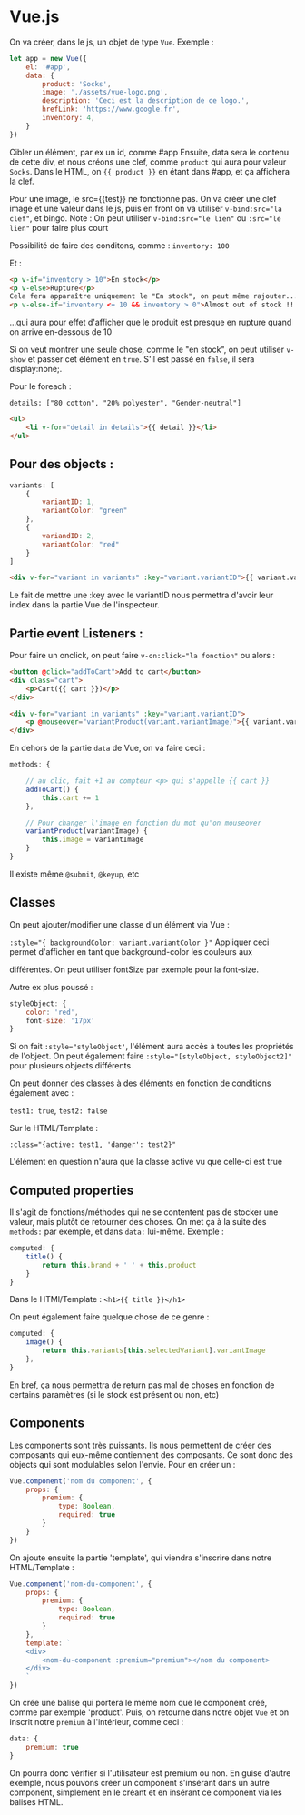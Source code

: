 # Vue.js

On va créer, dans le js, un objet de type `Vue`. Exemple :

```js
let app = new Vue({
    el: '#app',
    data: {
        product: 'Socks',
        image: './assets/vue-logo.png',
        description: 'Ceci est la description de ce logo.',
        hrefLink: 'https://www.google.fr',
        inventory: 4,
    }
})

```

Cibler un élément, par ex un id, comme #app
Ensuite, data sera le contenu de cette div, et nous créons une clef, comme ``product`` qui aura pour valeur ``Socks``. Dans le HTML, on ``{{ product }}`` en étant dans #app, et ça affichera la clef.

Pour une image, le src={{test}} ne fonctionne pas. On va créer une clef image et une valeur dans le js, puis en front on va utiliser ``v-bind:src="la clef"``, et bingo.
Note : On peut utiliser ``v-bind:src="le lien"`` ou ``:src="le lien"`` pour faire plus court


Possibilité de faire des conditons, comme :
``inventory: 100``

Et :
```html
<p v-if="inventory > 10">En stock</p>
<p v-else>Rupture</p>
Cela fera apparaître uniquement le "En stock", on peut même rajouter...
<p v-else-if="inventory <= 10 && inventory > 0">Almost out of stock !!!</p>
```
...qui aura pour effet d'afficher que le produit est presque en rupture quand on arrive en-dessous de 10

Si on veut montrer une seule chose, comme le "en stock", on peut utiliser ``v-show`` et passer cet élément en ``true``. S'il est passé en ``false``, il sera display:none;.

Pour le foreach :

``details: ["80 cotton", "20% polyester", "Gender-neutral"]``

```html
<ul>
    <li v-for="detail in details">{{ detail }}</li>
</ul>
```

## Pour des objects :

```js
variants: [
    {
        variantID: 1,
        variantColor: "green"
    },
    {
        variandID: 2,
        variantColor: "red"
    }
]
```

```html
<div v-for="variant in variants" :key="variant.variantID">{{ variant.variantColor }}</div>
```
Le fait de mettre une :key avec le variantID nous permettra d'avoir leur index dans la partie Vue de l'inspecteur.

## Partie event Listeners :

Pour faire un onclick, on peut faire ``v-on:click="la fonction"`` ou alors :
```html
<button @click="addToCart">Add to cart</button>
<div class="cart">
    <p>Cart({{ cart }})</p>
</div>
```

```html
<div v-for="variant in variants" :key="variant.variantID">
    <p @mouseover="variantProduct(variant.variantImage)">{{ variant.variantColor }}</p>
</div>
```
En dehors de la partie ``data`` de Vue, on va faire ceci :

```js
methods: {

    // au clic, fait +1 au compteur <p> qui s'appelle {{ cart }}
    addToCart() {
        this.cart += 1
    },

    // Pour changer l'image en fonction du mot qu'on mouseover
    variantProduct(variantImage) {
        this.image = variantImage
    }
}
```

Il existe même ``@submit``, ``@keyup``, etc

## Classes 

On peut ajouter/modifier une classe d'un élément via Vue :

``:style="{ backgroundColor: variant.variantColor }"``
Appliquer ceci permet d'afficher en tant que background-color les couleurs aux <div> différentes.
On peut utiliser fontSize par exemple pour la font-size.

Autre ex plus poussé : 
```js
styleObject: {
    color: 'red',
    font-size: '17px'
}
```

Si on fait ``:style="styleObject'``, l'élément aura accès à toutes les propriétés de l'object. On peut également faire ``:style="[styleObject, styleObject2]"`` pour plusieurs objects différents

On peut donner des classes à des éléments en fonction de conditions également avec :

``test1: true``,
``test2: false``

Sur le HTML/Template :

``:class="{active: test1, 'danger': test2}"``

L'élément en question n'aura que la classe active vu que celle-ci est true


## Computed properties

Il s'agit de fonctions/méthodes qui ne se contentent pas de stocker une valeur, mais plutôt de retourner des choses.
On met ça à la suite des ``methods:`` par exemple, et dans ``data:`` lui-même.
Exemple :

```js
computed: {
    title() {
        return this.brand + ' ' + this.product
    }
}
```

Dans le HTMl/Template :
```<h1>{{ title }}</h1>```

On peut également faire quelque chose de ce genre :

```js
computed: {
    image() {
        return this.variants[this.selectedVariant].variantImage
    },
}
```

En bref, ça nous permettra de return pas mal de choses en fonction de certains paramètres (si le stock est présent ou non, etc)

## Components

Les components sont très puissants. Ils nous permettent de créer des composants qui eux-même contiennent des composants. Ce sont donc des objects qui sont modulables selon l'envie. Pour en créer un :

```js
Vue.component('nom du component', {
    props: {
        premium: {
            type: Boolean,
            required: true
        }
    }
})
```

On ajoute ensuite la partie 'template', qui viendra s'inscrire dans notre HTML/Template :

```js
Vue.component('nom-du-component', {
    props: {
        premium: {
            type: Boolean,
            required: true
        }
    }, 
    template: `
    <div>
        <nom-du-component :premium="premium"></nom du component>
    </div>
    `
})
```

On crée une balise qui portera le même nom que le component créé, comme par exemple 'product'.
Puis, on retourne dans notre objet ``Vue`` et on inscrit notre ``premium`` à l'intérieur, comme ceci : 

```js
data: {
    premium: true
}
```

On pourra donc vérifier si l'utilisateur est premium ou non. En guise d'autre exemple, nous pouvons créer un component s'insérant dans un autre component, simplement en le créant et en insérant ce component via les balises HTML.